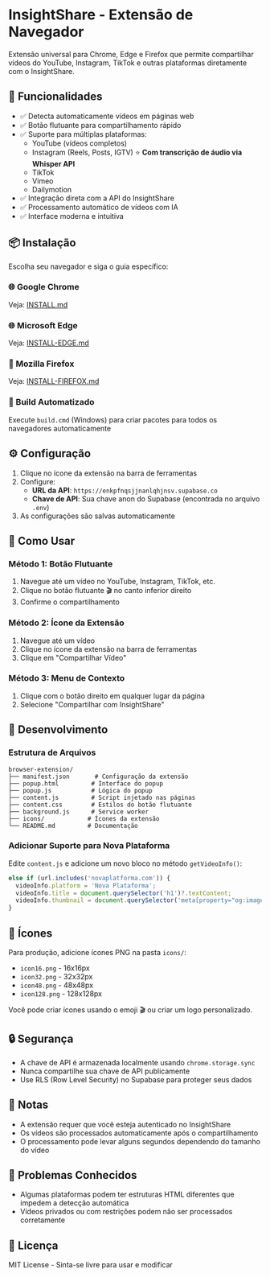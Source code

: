 # InsightShare - Extensão de Navegador

Extensão universal para Chrome, Edge e Firefox que permite compartilhar vídeos do YouTube, Instagram, TikTok e outras plataformas diretamente com o InsightShare.

## 🚀 Funcionalidades

- ✅ Detecta automaticamente vídeos em páginas web
- ✅ Botão flutuante para compartilhamento rápido
- ✅ Suporte para múltiplas plataformas:
  - YouTube (vídeos completos)
  - Instagram (Reels, Posts, IGTV) ⭐ **Com transcrição de áudio via Whisper API**
  - TikTok
  - Vimeo
  - Dailymotion
- ✅ Integração direta com a API do InsightShare
- ✅ Processamento automático de vídeos com IA
- ✅ Interface moderna e intuitiva

## 📦 Instalação

Escolha seu navegador e siga o guia específico:

### 🌐 Google Chrome
Veja: [INSTALL.md](INSTALL.md)

### 🌐 Microsoft Edge
Veja: [INSTALL-EDGE.md](INSTALL-EDGE.md)

### 🦊 Mozilla Firefox
Veja: [INSTALL-FIREFOX.md](INSTALL-FIREFOX.md)

### 🚀 Build Automatizado
Execute `build.cmd` (Windows) para criar pacotes para todos os navegadores automaticamente

## ⚙️ Configuração

1. Clique no ícone da extensão na barra de ferramentas
2. Configure:
   - **URL da API**: `https://enkpfnqsjjnanlqhjnsv.supabase.co`
   - **Chave de API**: Sua chave anon do Supabase (encontrada no arquivo `.env`)
3. As configurações são salvas automaticamente

## 🎯 Como Usar

### Método 1: Botão Flutuante
1. Navegue até um vídeo no YouTube, Instagram, TikTok, etc.
2. Clique no botão flutuante 🎬 no canto inferior direito
3. Confirme o compartilhamento

### Método 2: Ícone da Extensão
1. Navegue até um vídeo
2. Clique no ícone da extensão na barra de ferramentas
3. Clique em "Compartilhar Vídeo"

### Método 3: Menu de Contexto
1. Clique com o botão direito em qualquer lugar da página
2. Selecione "Compartilhar com InsightShare"

## 🔧 Desenvolvimento

### Estrutura de Arquivos

```
browser-extension/
├── manifest.json       # Configuração da extensão
├── popup.html         # Interface do popup
├── popup.js           # Lógica do popup
├── content.js         # Script injetado nas páginas
├── content.css        # Estilos do botão flutuante
├── background.js      # Service worker
├── icons/            # Ícones da extensão
└── README.md         # Documentação
```

### Adicionar Suporte para Nova Plataforma

Edite `content.js` e adicione um novo bloco no método `getVideoInfo()`:

```javascript
else if (url.includes('novaplatforma.com')) {
  videoInfo.platform = 'Nova Plataforma';
  videoInfo.title = document.querySelector('h1')?.textContent;
  videoInfo.thumbnail = document.querySelector('meta[property="og:image"]')?.content;
}
```

## 🎨 Ícones

Para produção, adicione ícones PNG na pasta `icons/`:
- `icon16.png` - 16x16px
- `icon32.png` - 32x32px
- `icon48.png` - 48x48px
- `icon128.png` - 128x128px

Você pode criar ícones usando o emoji 🎬 ou criar um logo personalizado.

## 🔒 Segurança

- A chave de API é armazenada localmente usando `chrome.storage.sync`
- Nunca compartilhe sua chave de API publicamente
- Use RLS (Row Level Security) no Supabase para proteger seus dados

## 📝 Notas

- A extensão requer que você esteja autenticado no InsightShare
- Os vídeos são processados automaticamente após o compartilhamento
- O processamento pode levar alguns segundos dependendo do tamanho do vídeo

## 🐛 Problemas Conhecidos

- Algumas plataformas podem ter estruturas HTML diferentes que impedem a detecção automática
- Vídeos privados ou com restrições podem não ser processados corretamente

## 📄 Licença

MIT License - Sinta-se livre para usar e modificar
